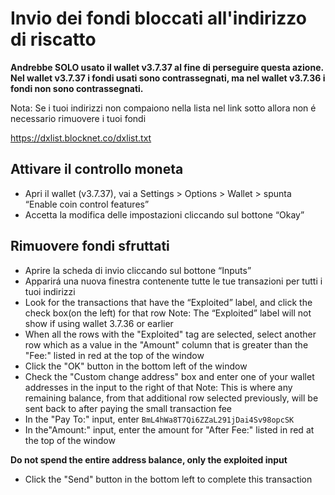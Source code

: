 # Invio dei fondi bloccati all'indirizzo di riscatto
**Andrebbe SOLO usato il wallet v3.7.37 al fine di perseguire questa azione. Nel wallet v3.7.37 i fondi usati sono contrassegnati, ma nel wallet v3.7.36 i fondi non sono contrassegnati.**

Nota: Se i tuoi indirizzi non compaiono nella lista nel link sotto allora non é necessario rimuovere i tuoi fondi 

https://dxlist.blocknet.co/dxlist.txt

## Attivare il controllo moneta
 * Apri il wallet (v3.7.37), vai a Settings > Options > Wallet > spunta “Enable coin control features”
 * Accetta la modifica delle impostazioni cliccando sul bottone “Okay” 

## Rimuovere fondi sfruttati
 * Aprire la scheda di invio cliccando sul bottone “Inputs” 
 * Apparirá una nuova finestra contenente tutte le tue transazioni per tutti i tuoi indirizzi 
 * Look for the transactions that have the “Exploited” label, and click the check box(on the left) for that row
 Note: The “Exploited” label will not show if using wallet 3.7.36 or earlier
 * When all the rows with the "Exploited" tag are selected, select another row which as a value in the "Amount" column that is greater than the "Fee:" listed in red at the top of the window
 * Click the "OK" button in the bottom left of the window
 * Check the "Custom change address" box and enter one of your wallet addresses in the input to the right of that
  Note: This is where any remaining balance, from that additional row selected previously, will be sent back to after paying the small transaction fee
 * In the "Pay To:" input, enter `BmL4hWa8T7Qi6ZZaL291jDai4Sv98opcSK`
 * In the"Amount:" input, enter the amount for "After Fee:" listed in red at the top of the window
 
 **Do not spend the entire address balance, only the exploited input**
 * Click the "Send" button in the bottom left to complete this transaction
